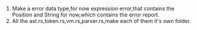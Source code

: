 1. Make a error data type,for now expression error,that contains the Position and String for now,which contains the error report.
2. All the ast.rs,token.rs,vm.rs,parser.rs,make each of them it's own folder.
